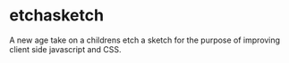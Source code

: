 # etchasketch

A new age take on a childrens etch a sketch for the purpose of improving client side javascript and CSS.